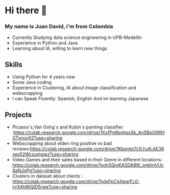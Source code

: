 # Hi there 👋


### My name is Juan David, i'm  from Colombia 

* Currently Studying data science engineering in UPB-Medellín
* Experience in Python and Java
* Learning about IA, willing to learn new things 

## Skills

* Using Python for 4 years now
* Some Java coding
* Experience in Clustering, IA about image classification and webscrapping
* I can Speak Fluently: Spanish, English And im learning Japanese 

## Projects

* Picasso´s,Van Gohg´s and Kubin´s painting classifier :https://colab.research.google.com/drive/1XxfPn6bnhpxSk_AnSBpGIWHGTxnuylt2?usp=sharing
* Webscrapping about elden ring positive vs bad reviews:https://colab.research.google.com/drive/1Kkqnlpl7c1Lfu4LAE36xex52Wczumgwz?usp=sharing
* Video Games and their sales based in their Genre in different locations: https://colab.research.google.com/drive/1sohSQiyKASDA88I_onkIinVUc8aNJpPg?usp=sharing
* Clusters in dataset about clients : https://colab.research.google.com/drive/1iyIpFpCgXqgrFL0-jrrX4h8llQjD5rwe?usp=sharing
